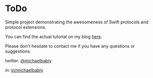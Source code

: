 # ToDo
Simple project demonstrating the awesomeness of Swift protocols and protocol extensions.

You can find the actual tutorial on my blog [here](http://www.michaelbabiy.com).

Please don't hesitate to contact me if you have any questions or suggestions.

twitter: [@michaelbabiy](https://twitter.com/michaelbabiy)

in: [in/michaelbabiy](https://www.linkedin.com/in/michaelbabiy)
